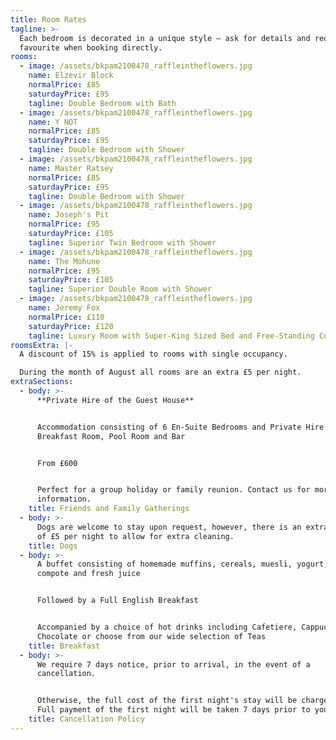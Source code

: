 ```yaml
---
title: Room Rates
tagline: >-
  Each bedroom is decorated in a unique style — ask for details and request your
  favourite when booking directly.
rooms:
  - image: /assets/bkpam2100478_raffleintheflowers.jpg
    name: Elzevir Block
    normalPrice: £85
    saturdayPrice: £95
    tagline: Double Bedroom with Bath
  - image: /assets/bkpam2100478_raffleintheflowers.jpg
    name: Y NOT
    normalPrice: £85
    saturdayPrice: £95
    tagline: Double Bedroom with Shower
  - image: /assets/bkpam2100478_raffleintheflowers.jpg
    name: Master Ratsey
    normalPrice: £85
    saturdayPrice: £95
    tagline: Double Bedroom with Shower
  - image: /assets/bkpam2100478_raffleintheflowers.jpg
    name: Joseph's Pit
    normalPrice: £95
    saturdayPrice: £105
    tagline: Superior Twin Bedroom with Shower
  - image: /assets/bkpam2100478_raffleintheflowers.jpg
    name: The Mohune
    normalPrice: £95
    saturdayPrice: £105
    tagline: Superior Double Room with Shower
  - image: /assets/bkpam2100478_raffleintheflowers.jpg
    name: Jeremy Fox
    normalPrice: £110
    saturdayPrice: £120
    tagline: Luxury Room with Super-King Sized Bed and Free-Standing Copper Bath
roomsExtra: |-
  A discount of 15% is applied to rooms with single occupancy.

  During the month of August all rooms are an extra £5 per night.
extraSections:
  - body: >-
      **Private Hire of the Guest House**


      Accommodation consisting of 6 En-Suite Bedrooms and Private Hire of the
      Breakfast Room, Pool Room and Bar


      From £600


      Perfect for a group holiday or family reunion. Contact us for more
      information.
    title: Friends and Family Gatherings
  - body: >-
      Dogs are welcome to stay upon request, however, there is an extra charge
      of £5 per night to allow for extra cleaning.
    title: Dogs
  - body: >-
      A buffet consisting of homemade muffins, cereals, muesli, yogurt, fruit
      compote and fresh juice


      Followed by a Full English Breakfast


      Accompanied by a choice of hot drinks including Cafetiere, Cappuccino, Hot
      Chocolate or choose from our wide selection of Teas
    title: Breakfast
  - body: >-
      We require 7 days notice, prior to arrival, in the event of a
      cancellation.


      Otherwise, the full cost of the first night's stay will be chargeable.
      Full payment of the first night will be taken 7 days prior to your visit.
    title: Cancellation Policy
---
```

